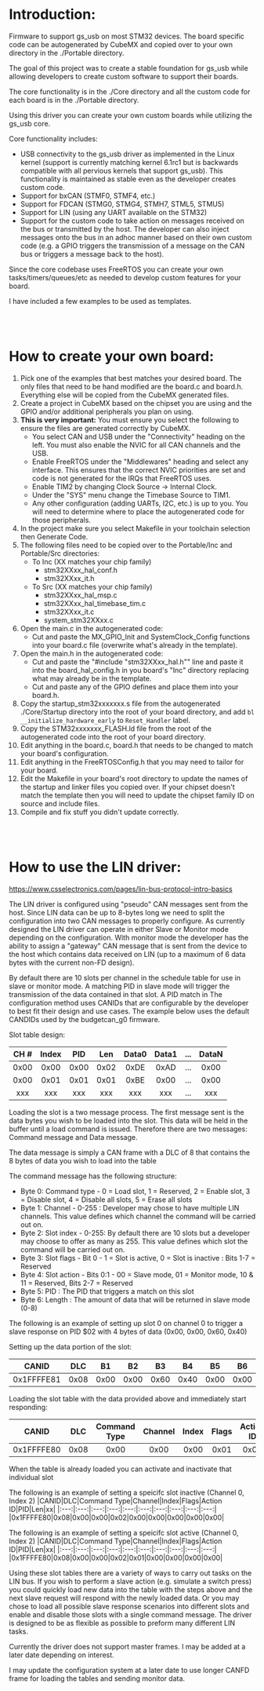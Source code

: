# Introduction:
Firmware to support gs_usb on most STM32 devices.  The board specific code can be autogenerated by CubeMX and copied over to your own directory in the ./Portable directory.

The goal of this project was to create a stable foundation for gs_usb while allowing developers to create custom software to support their boards.

The core functionality is in the ./Core directory and all the custom code for each board is in the ./Portable directory.

Using this driver you can create your own custom boards while utilizing the gs_usb core.

Core functionality includes:
- USB connectivity to the gs_usb driver as implemented in the Linux kernel (support is currently matching kernel 6.1rc1 but is backwards compatible with all pervious kernels that support gs_usb).  This functionality is maintained as stable even as the developer creates custom code.
- Support for bxCAN (STMF0, STMF4, etc.)
- Support for FDCAN (STMG0, STMG4, STMH7, STML5, STMU5)
- Support for LIN (using any UART available on the STM32)
- Support for the custom code to take action on messages received on the bus or transmitted by the host.  The developer can also inject messages onto the bus in an adhoc manner based on their own custom code (e.g. a GPIO triggers the transmission of a message on the CAN bus or triggers a message back to the host).

Since the core codebase uses FreeRTOS you can create your own tasks/timers/queues/etc as needed to develop custom features for your board.

I have included a few examples to be used as templates.

<br>
<br>

# How to create your own board:
1. Pick one of the examples that best matches your desired board.  The only files that need to be hand modified are the board.c and board.h.  Everything else will be copied from the CubeMX generated files.
2. Create a project in CubeMX based on the chipset you are using and the GPIO and/or additional peripherals you plan on using.
3. **This is very important:**  You must ensure you select the following to ensure the files are generated correctly by CubeMX.
    - You select CAN and USB under the "Connectivity" heading on the left.  You must also enable the NVIC for all CAN channels and the USB.
    - Enable FreeRTOS under the "Middlewares" heading and select any interface.  This ensures that the correct NVIC priorities are set and code is not generated for the IRQs that FreeRTOS uses.
    - Enable TIM2 by changing Clock Source -> Internal Clock.
    - Under the "SYS" menu change the Timebase Source to TIM1.
    - Any other configuration (adding UARTs, I2C, etc.) is up to you.  You will need to determine where to place the autogenerated code for those peripherals.
4. In the project make sure you select Makefile in your toolchain selection then Generate Code.
5. The following files need to be copied over to the Portable/Inc and Portable/Src directories:
    - To Inc (XX matches your chip family)
        - stm32XXxx_hal_conf.h
        - stm32XXxx_it.h
    - To Src (XX matches your chip family)
        - stm32XXxx_hal_msp.c
        - stm32XXxx_hal_timebase_tim.c
        - stm32XXxx_it.c
        - system_stm32XXxx.c
6. Open the main.c in the autogenerated code:
    - Cut and paste the MX_GPIO_Init and SystemClock_Config functions into your board.c file (overwrite what's already in the template).
7. Open the main.h in the autogenerated code:
    - Cut and paste the "#include "stm32XXxx_hal.h"" line and paste it into the board_hal_config.h in you board's "Inc" directory replacing what may already be in the template.
    - Cut and paste any of the GPIO defines and place them into your board.h.
8. Copy the startup_stm32xxxxxxx.s file from the autogenerated ./Core/Startup directory into the root of your board directory, and add `bl  __initialize_hardware_early` to `Reset_Handler` label.
9. Copy the STM32xxxxxxx_FLASH.ld file from the root of the autogenerated code into the root of your board directory.
10. Edit anything in the board.c, board.h that needs to be changed to match your board's configuration.
11. Edit anything in the FreeRTOSConfig.h that you may need to tailor for your board.
11. Edit the Makefile in your board's root directory to update the names of the startup and linker files you copied over.  If your chipset doesn't match the template then you will need to update the chipset family ID on source and include files.
12. Compile and fix stuff you didn't update correctly.


<br>
<br>

# How to use the LIN driver:
https://www.csselectronics.com/pages/lin-bus-protocol-intro-basics

The LIN driver is configured using "pseudo" CAN messages sent from the host.  Since LIN data can be up to 8-bytes long we need to split the configuration into two CAN messages to properly configure.
As currently designed the LIN driver can operate in either Slave or Monitor mode depending on the configuration.  With monitor mode the developer has the ability to assign a "gateway" CAN message that is sent from the device to the host which contains data received on LIN (up to a maximum of 6 data bytes with the current non-FD design).

By default there are 10 slots per channel in the schedule table for use in slave or monitor mode.  A matching PID in slave mode will trigger the transmission of the data contained in that slot.  A PID match in
The configuration method uses CANIDs that are configurable by the developer to best fit their design and use cases.  The example below uses the default CANDIDs used by the budgetcan_g0 firmware.


Slot table design:

|CH #|Index|PID|Len|Data0|Data1|...|DataN|
|:---:|:---:|:---:|:---:|:---:|:---:|:---:|:---:|
| 0x00 | 0x00 | 0x00 | 0x02 | 0xDE | 0xAD | ... | 0x00 |
| 0x00 | 0x01 | 0x01 | 0x01 | 0xBE | 0x00 | ... | 0x00 |
| xxx | xxx | xxx | xxx | xxx | xxx | ... | xxx |


Loading the slot is a two message process.  The first message sent is the data bytes you wish to be loaded into the slot.  This data will be held in the buffer until a load command is issued.  Therefore there are two messages: Command message and Data message.

The data message is simply a CAN frame with a DLC of 8 that contains the 8 bytes of data you wish to load into the table

The command message has the following structure:
- Byte 0: Command type - 0 = Load slot, 1 = Reserved, 2 = Enable slot, 3 = Disable slot, 4 = Disable all slots, 5 = Erase all slots
- Byte 1: Channel - 0-255 : Developer may chose to have multiple LIN channels.  This value defines which channel the command will be carried out on.
- Byte 2: Slot index - 0-255: By default there are 10 slots but a developer may choose to offer as many as 255.  This value defines which slot the command will be carried out on.
- Byte 3: Slot flags - Bit 0 - 1 = Slot is active, 0 = Slot is inactive : Bits 1-7 = Reserved
- Byte 4: Slot action - Bits 0:1 - 00 = Slave mode, 01 = Monitor mode, 10 & 11 = Reserved, Bits 2-7 = Reserved
- Byte 5: PID : The PID that triggers a match on this slot
- Byte 6: Length : The amount of data that will be returned in slave mode (0-8)

The following is an example of setting up slot 0 on channel 0 to trigger a slave response on PID $02 with 4 bytes of data (0x00, 0x00, 0x60, 0x40)

Setting up the data portion of the slot:

|CANID|DLC|B1|B2|B3|B4|B5|B6|B7|B8|
|:---:|:---:|:---:|:---:|:---:|:---:|:---:|:---:|:---:|:---:|
|0x1FFFFE81|0x08|0x00|0x00|0x60|0x40|0x00|0x00|0x00|0x00|0x00|

Loading the slot table with the data provided above and immediately start responding:

|CANID|DLC|Command Type|Channel|Index|Flags|Action ID|PID|Len|xx|
|:---:|:---:|:---:|:---:|:---:|:---:|:---:|:---:|:---:|:---:|
|0x1FFFFE80|0x08|0x00|0x00|0x00|0x01|0x00|0x02|0x04|0x00|

When the table is already loaded you can activate and inactivate that individual slot

The following is an example of setting a speicifc slot inactive (Channel 0, Index 2)
|CANID|DLC|Command Type|Channel|Index|Flags|Action ID|PID|Len|xx|
|:---:|:---:|:---:|:---:|:---:|:---:|:---:|:---:|:---:|:---:|
|0x1FFFFE80|0x08|0x00|0x00|0x02|0x00|0x00|0x00|0x00|0x00|

The following is an example of setting a speicifc slot active (Channel 0, Index 2)
|CANID|DLC|Command Type|Channel|Index|Flags|Action ID|PID|Len|xx|
|:---:|:---:|:---:|:---:|:---:|:---:|:---:|:---:|:---:|:---:|
|0x1FFFFE80|0x08|0x00|0x00|0x02|0x01|0x00|0x00|0x00|0x00|


Using these slot tables there are a variety of ways to carry out tasks on the LIN bus.  If you wish to perform a slave action (e.g. simulate a switch press) you could quickly load new data into the table with the steps above and the next slave request will respond with the newly loaded data.  Or you may chose to load all possible slave response scenarios into different slots and enable and disable those slots with a single command message.  The driver is designed to be as flexible as possible to preform many different LIN tasks.

Currently the driver does not support master frames.  I may be added at a later date depending on interest.

I may update the configuration system at a later date to use longer CANFD frame for loading the tables and sending monitor data.


